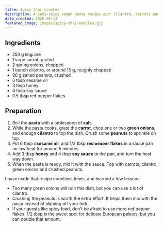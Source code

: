 ```yaml
---
title: Spicy thai noodles
description: A semi-spicy vegan pasta recipe with cilantro, carrots and honey, soy sauce. Trust me, it just works.
date_created: 2020-09-13
featured_image: images/spicy-thai-noodles.jpg
---
```


## Ingredients

- 250 g linguine
- 1 large carrot, grated
- 2 spring onions, chopped
- 1 bunch cilantro, or around 15 g, roughly chopped
- 80 g salted peanuts, crushed
- 6 tbsp sesame oil
- 3 tbsp honey
- 4 tbsp soy sauce
- 0.5 tbsp red pepper flakes

## Preparation

1. Boil the **pasta** with a tablespoon of **salt**.
2. While the pasta cooks, grate the **carrot**, chop one or two **green onions**, and enough **cilantro** to top the dish. Crush some **peanuts** to sprinkle on top.
3. Put 6 tbsp o**sesame oil**, and 1/2 tbsp **red oeooer flakes** in a sauce pan on low heat for around 5 minutes.
4. Add 3 tbsp **honey** and 4 tbsp **soy sauce** to the pan, and turn the heat way down.
5. When the pasta is ready, mix it with the sauce. Top with carrots, cilantro, green onions and crushed peanuts.

I have made that recipe countless times, and learned a few lessons:

- Too many green onions will ruin this dish, but you can use a *lot* of cilantro.
- Crushing the peanuts is worth the extra effort. It helps them mix with the pasta instead of slipping off your fork.
- If your guests like spicy food, don't be afraid to use more red pepper flakes. 1/2 tbsp is the sweet spot for delicate European palates, but you can double that amount.

